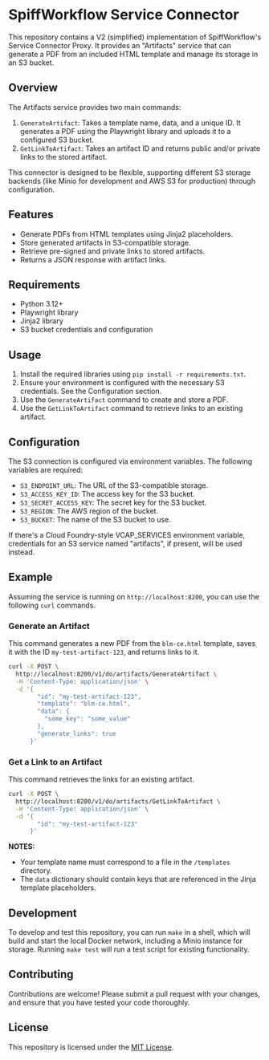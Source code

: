 **SpiffWorkflow Service Connector**
=====================================

This repository contains a V2 (simplified) implementation of SpiffWorkflow's Service Connector Proxy. It provides an "Artifacts" service that can generate a PDF from an included HTML template and manage its storage in an S3 bucket.

**Overview**
------------

The Artifacts service provides two main commands:

1. `GenerateArtifact`: Takes a template name, data, and a unique ID. It generates a PDF using the Playwright library and uploads it to a configured S3 bucket.
2. `GetLinkToArtifact`: Takes an artifact ID and returns public and/or private links to the stored artifact.

This connector is designed to be flexible, supporting different S3 storage backends (like Minio for development and AWS S3 for production) through configuration.

**Features**
------------

* Generate PDFs from HTML templates using Jinja2 placeholders.
* Store generated artifacts in S3-compatible storage.
* Retrieve pre-signed and private links to stored artifacts.
* Returns a JSON response with artifact links.

**Requirements**
---------------

* Python 3.12+
* Playwright library
* Jinja2 library
* S3 bucket credentials and configuration

**Usage**
-----

1. Install the required libraries using `pip install -r requirements.txt`.
2. Ensure your environment is configured with the necessary S3 credentials. See the Configuration section.
3. Use the `GenerateArtifact` command to create and store a PDF.
4. Use the `GetLinkToArtifact` command to retrieve links to an existing artifact.

**Configuration**
-----------------

The S3 connection is configured via environment variables. The following variables are required:

* `S3_ENDPOINT_URL`: The URL of the S3-compatible storage.
* `S3_ACCESS_KEY_ID`: The access key for the S3 bucket.
* `S3_SECRET_ACCESS_KEY`: The secret key for the S3 bucket.
* `S3_REGION`: The AWS region of the bucket.
* `S3_BUCKET`: The name of the S3 bucket to use.

If there's a Cloud Foundry-style VCAP_SERVICES environment variable, credentials for an S3 service named "artifacts", if present, will be used instead.


**Example**
-------

Assuming the service is running on `http://localhost:8200`, you can use the following `curl` commands.

### Generate an Artifact

This command generates a new PDF from the `blm-ce.html` template, saves it with the ID `my-test-artifact-123`, and returns links to it.

```bash
curl -X POST \
  http://localhost:8200/v1/do/artifacts/GenerateArtifact \
  -H 'Content-Type: application/json' \
  -d '{
        "id": "my-test-artifact-123",
        "template": "blm-ce.html",
        "data": {
          "some_key": "some_value"
        },
        "generate_links": true
      }'
```

### Get a Link to an Artifact

This command retrieves the links for an existing artifact.

```bash
curl -X POST \
  http://localhost:8200/v1/do/artifacts/GetLinkToArtifact \
  -H 'Content-Type: application/json' \
  -d '{
        "id": "my-test-artifact-123"
      }'
```

**NOTES:**

- Your template name must correspond to a file in the `/templates` directory.
- The `data` dictionary should contain keys that are referenced in the Jinja template placeholders.

**Development**
--------------

To develop and test this repository, you can run `make` in a shell, which will build and start the local Docker network, including a Minio instance for storage. Running `make test` will run a test script for existing functionality.

**Contributing**
------------

Contributions are welcome! Please submit a pull request with your changes, and ensure that you have tested your code thoroughly.

**License**
-------

This repository is licensed under the [MIT License](https://opensource.org/licenses/MIT).
